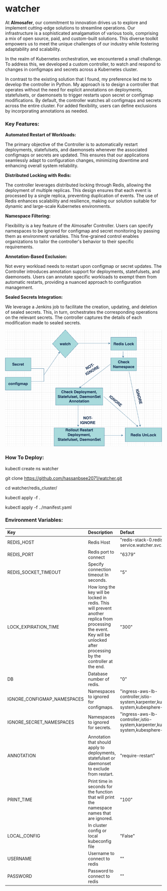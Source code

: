 # watcher

At **Almosafer**, our commitment to innovation drives us to explore and implement cutting-edge solutions to streamline operations. Our infrastructure is a sophisticated amalgamation of various tools, comprising a mix of open source, paid, and custom-built solutions. This diverse toolkit empowers us to meet the unique challenges of our industry while fostering adaptability and scalability.

In the realm of Kubernetes orchestration, we encountered a small challenge. To address this, we developed a custom controller, to watch and respond to changes in configmaps and secrets across a Kubernetes cluster.

In contrast to the existing solution that I found, my preference led me to develop the controller in Python. My approach is to design a controller that operates without the need for explicit annotations on deployments, statefulsets, or daemonsets to trigger restarts upon secret or configmap modifications. By default, the controller watches all configmaps and secrets across the entire cluster. For added flexibility, users can define exclusions by incorporating annotations as needed. 



### Key Features:

**Automated Restart of Workloads:**

The primary objective of the Controller is to automatically restart deployments, statefulsets, and daemonsets whenever the associated configmaps or secrets are updated. This ensures that our applications seamlessly adapt to configuration changes, minimizing downtime and enhancing overall system reliability.

**Distributed Locking with Redis:**

The controller leverages distributed locking through Redis, allowing the deployment of multiple replicas. This design ensures that each event is processed by a single replica, preventing duplication of events. The use of Redis enhances scalability and resilience, making our solution suitable for dynamic and large-scale Kubernetes environments.

**Namespace Filtering:**

Flexibility is a key feature of the Almosafer Controller. Users can specify namespaces to be ignored for configmap and secret monitoring by passing them as environment variables. This fine-grained control enables organizations to tailor the controller's behavior to their specific requirements.

**Annotation-Based Exclusion:**

Not every workload needs to restart upon configmap or secret updates. The Controller introduces annotation support for deployments, statefulsets, and daemonsets. Users can annotate specific workloads to exempt them from automatic restarts, providing a nuanced approach to configuration management.

**Sealed Secrets Integration:**

We leverage a Jenkins job to facilitate the creation, updating, and deletion of sealed secrets. This, in turn, orchestrates the corresponding operations on the relevant secrets. The controller  captures the details of each modification made to sealed secrets.



![](diagram.png)


### How To Deploy:

kubectl create ns watcher

git clone https://github.com/hassanbsee2071/watcher.git

cd watcher/redis\_cluster/

kubectl apply -f .

kubectl apply -f ../manifest.yaml



### Environment Variables:


|**Key** |**Description**|**Defaut**|
| :- | :- | :- |
|REDIS\_HOST|Redis Host|"redis-stack-0.redis-service.watcher.svc.cluster.local"|
|REDIS\_PORT|Redis port to connect|"6379"|
|REDIS\_SOCKET\_TIMEOUT|Specify connection timeout In seconds.|"5"|
|LOCK\_EXPIRATION\_TIME|How long the key will be locked in redis. This will prevent another replica from processing the event. Key will be unlocked after processing by the controller at the end.|"300"|
|DB|Database number of redis.|"0"|
|IGNORE\_CONFIGMAP\_NAMESPACES|Namespaces to ignored for configmaps.|"ingress-aws-lb-controller,istio-system,karpenter,kube-system,kubesphere-system"|
|IGNORE\_SECRET\_NAMESPACES|Namespaces to ignored for secrets.|"ingress-aws-lb-controller,istio-system,karpenter,kube-system,kubesphere-system"|
|ANNOTATION|Annotation that should apply to deployments, statefulset or daemonset to exclude from restart.|"require-restart"|
|PRINT\_TIME|Print time in seconds for the function that will print the namespace names that are ignored. |"100"|
|LOCAL\_CONFIG|In cluster config or local kubeconfig file|"False"|
|USERNAME|Username to connect to redis|""|
|PASSWORD|Password to connect to redis|""|

